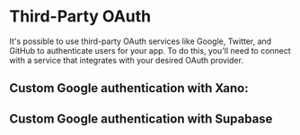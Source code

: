 # Third-Party OAuth

It's possible to use third-party OAuth services like Google, Twitter, and GitHub to authenticate users for your app. To do this, you'll need to connect with a service that integrates with your desired OAuth provider.

## Custom Google authentication with Xano:

 <VideoEmbed host="youtube" videoId="n3XSAA7q--I" title="Setting up Custom Login | Google" caption="Setting up Custom Login | Google"/>

## Custom Google authentication with Supabase

 <VideoEmbed host="youtube" videoId="mfhHUDNCkoQ" title="Setting Up Custom Login | Supabase" caption="Setting Up Custom Login | Supabase"/>
